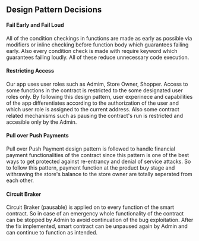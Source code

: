 ## Design Pattern Decisions
#### Fail Early and Fail Loud
All of the condition checkings in functions are made as early as possible via modifiers or inline checking before function body which guarantees failing early. Also every condition check is made with require keyword which guarantees failing loudly. All of these reduce unnecessary code execution. 
#### Restricting Access
Our app uses user roles such as Admim, Store Owner, Shopper. Access to some functions in the contract is restricted to the  some designated user roles only. By following this design pattern, user experinece and capabilities of the app differentiates according to the authorization of the user and which user role is assigned to the current address. Also some contract related mechanisms such as pausing the contract's run is restricted and accesible only by the Admin.     
#### Pull over Push Payments
Pull over Push Payment design pattern is followed to handle financial payment functionalities of the contract since this pattern is one of the best ways to get protected against re-entrancy and denial of service attacks. So to follow this pattern, payment function at the product buy stage and withrawing the store's balance to the store owner are totally seperated from each other.
#### Circuit Braker
Circuit Braker (pausable) is applied on to every function of the smart contract. So in case of an emergency whole functionality of the contract can be stopped by Admin to avoid continuation of the bug exploitation. After the fix implemented, smart contract can be unpaused again by Admin and can continue to function as intended.
 
